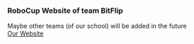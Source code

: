 ### RoboCup Website of team BitFlip 
Maybe other teams (of our school) will be added in the future\
[Our Website](http://kraemer123.de)